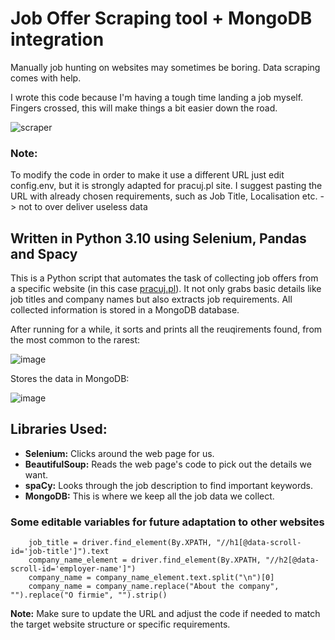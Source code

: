 # Job Offer Scraping tool + MongoDB integration

Manually job hunting on websites may sometimes be boring. Data scraping comes with help.


I wrote this code because I'm having a tough time landing a job myself. Fingers crossed, this will make things a bit easier down the road.

![scraper](https://github.com/gluchy1/joboffer-scraping-tool/assets/70800019/f0d990bf-899c-4c87-9af2-442c52d627e7)

### Note:
To modify the code in order to make it use a different URL just edit config.env, but it is strongly adapted for pracuj.pl site. I suggest pasting the URL with already chosen requirements, such as Job Title, Localisation etc. -> not to over deliver useless data

## Written in Python 3.10 using Selenium, Pandas and Spacy

This is a Python script that automates the task of collecting job offers from a specific website (in this case [pracuj.pl](https://www.pracuj.pl/)). It not only grabs basic details like job titles and company names but also extracts job requirements. All collected information is stored in a MongoDB database.

After running for a while, it sorts and prints all the reuqirements found, from the most common to the rarest:


![image](https://github.com/gluchy1/joboffer-scraping-tool/assets/70800019/331cf67e-a110-432d-bbae-b16c38d88225)


Stores the data in MongoDB:


![image](https://github.com/gluchy1/joboffer-scraping-tool/assets/70800019/61aa1948-163b-4133-9a62-f4bf9d737b8f)


## **Libraries Used:**  

- **Selenium:** Clicks around the web page for us.
- **BeautifulSoup:** Reads the web page's code to pick out the details we want.
- **spaCy:** Looks through the job description to find important keywords.
- **MongoDB:** This is where we keep all the job data we collect.

### **Some editable variables for future adaptation to other websites**

        job_title = driver.find_element(By.XPATH, "//h1[@data-scroll-id='job-title']").text
        company_name_element = driver.find_element(By.XPATH, "//h2[@data-scroll-id='employer-name']")
        company_name = company_name_element.text.split("\n")[0]
        company_name = company_name.replace("About the company", "").replace("O firmie", "").strip()

**Note:** Make sure to update the URL and adjust the code if needed to match the target website structure or specific requirements.
